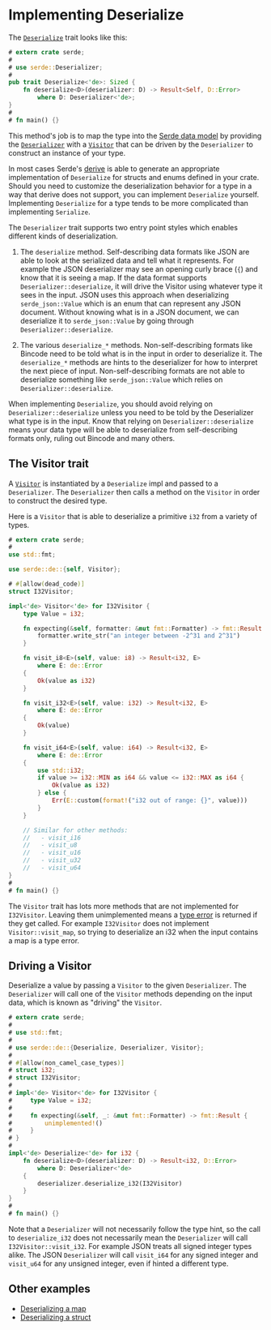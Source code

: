 # Implementing Deserialize

The [`Deserialize`] trait looks like this:

[`Deserialize`]: https://docs.serde.rs/serde/de/trait.Deserialize.html

```rust
# extern crate serde;
#
# use serde::Deserializer;
#
pub trait Deserialize<'de>: Sized {
    fn deserialize<D>(deserializer: D) -> Result<Self, D::Error>
        where D: Deserializer<'de>;
}
#
# fn main() {}
```

This method's job is to map the type into the [Serde data model] by providing
the [`Deserializer`] with a [`Visitor`] that can be driven by the `Deserializer`
to construct an instance of your type.

[Serde data model]: data-model.md
[`Deserializer`]: https://docs.serde.rs/serde/trait.Deserializer.html
[`Visitor`]: https://docs.serde.rs/serde/de/trait.Visitor.html

In most cases Serde's [derive] is able to generate an appropriate implementation
of `Deserialize` for structs and enums defined in your crate. Should you need to
customize the deserialization behavior for a type in a way that derive does not
support, you can implement `Deserialize` yourself. Implementing `Deserialize`
for a type tends to be more complicated than implementing `Serialize`.

[derive]: derive.md

The `Deserializer` trait supports two entry point styles which enables different
kinds of deserialization.

1. The `deserialize` method. Self-describing data formats like JSON are able to
   look at the serialized data and tell what it represents. For example the JSON
   deserializer may see an opening curly brace (`{`) and know that it is seeing
   a map. If the data format supports `Deserializer::deserialize`, it will drive
   the Visitor using whatever type it sees in the input. JSON uses this approach
   when deserializing `serde_json::Value` which is an enum that can represent
   any JSON document. Without knowing what is in a JSON document, we can
   deserialize it to `serde_json::Value` by going through
   `Deserializer::deserialize`.

2. The various `deserialize_*` methods. Non-self-describing formats like Bincode
   need to be told what is in the input in order to deserialize it. The
   `deserialize_*` methods are hints to the deserializer for how to interpret
   the next piece of input. Non-self-describing formats are not able to
   deserialize something like `serde_json::Value` which relies on
   `Deserializer::deserialize`.

When implementing `Deserialize`, you should avoid relying on
`Deserializer::deserialize` unless you need to be told by the Deserializer what
type is in the input. Know that relying on `Deserializer::deserialize` means
your data type will be able to deserialize from self-describing formats only,
ruling out Bincode and many others.

## The Visitor trait

A [`Visitor`] is instantiated by a `Deserialize` impl and passed to a
`Deserializer`. The `Deserializer` then calls a method on the `Visitor` in order
to construct the desired type.

Here is a `Visitor` that is able to deserialize a primitive `i32` from a variety
of types.

```rust
# extern crate serde;
#
use std::fmt;

use serde::de::{self, Visitor};

# #[allow(dead_code)]
struct I32Visitor;

impl<'de> Visitor<'de> for I32Visitor {
    type Value = i32;

    fn expecting(&self, formatter: &mut fmt::Formatter) -> fmt::Result {
        formatter.write_str("an integer between -2^31 and 2^31")
    }

    fn visit_i8<E>(self, value: i8) -> Result<i32, E>
        where E: de::Error
    {
        Ok(value as i32)
    }

    fn visit_i32<E>(self, value: i32) -> Result<i32, E>
        where E: de::Error
    {
        Ok(value)
    }

    fn visit_i64<E>(self, value: i64) -> Result<i32, E>
        where E: de::Error
    {
        use std::i32;
        if value >= i32::MIN as i64 && value <= i32::MAX as i64 {
            Ok(value as i32)
        } else {
            Err(E::custom(format!("i32 out of range: {}", value)))
        }
    }

    // Similar for other methods:
    //   - visit_i16
    //   - visit_u8
    //   - visit_u16
    //   - visit_u32
    //   - visit_u64
}
#
# fn main() {}
```

The `Visitor` trait has lots more methods that are not implemented for
`I32Visitor`. Leaving them unimplemented means a [type error] is returned if
they get called. For example `I32Visitor` does not implement
`Visitor::visit_map`, so trying to deserialize an i32 when the input contains a
map is a type error.

[type error]: https://docs.serde.rs/serde/de/trait.Error.html#method.invalid_type

## Driving a Visitor

Deserialize a value by passing a `Visitor` to the given `Deserializer`. The
`Deserializer` will call one of the `Visitor` methods depending on the input
data, which is known as "driving" the `Visitor`.

```rust
# extern crate serde;
#
# use std::fmt;
#
# use serde::de::{Deserialize, Deserializer, Visitor};
#
# #[allow(non_camel_case_types)]
# struct i32;
# struct I32Visitor;
#
# impl<'de> Visitor<'de> for I32Visitor {
#     type Value = i32;
#
#     fn expecting(&self, _: &mut fmt::Formatter) -> fmt::Result {
#         unimplemented!()
#     }
# }
#
impl<'de> Deserialize<'de> for i32 {
    fn deserialize<D>(deserializer: D) -> Result<i32, D::Error>
        where D: Deserializer<'de>
    {
        deserializer.deserialize_i32(I32Visitor)
    }
}
#
# fn main() {}
```

Note that a `Deserializer` will not necessarily follow the type hint, so the
call to `deserialize_i32` does not necessarily mean the `Deserializer` will call
`I32Visitor::visit_i32`. For example JSON treats all signed integer types alike.
The JSON `Deserializer` will call `visit_i64` for any signed integer and
`visit_u64` for any unsigned integer, even if hinted a different type.

## Other examples

- [Deserializing a map](deserialize-map.md)
- [Deserializing a struct](deserialize-struct.md)
